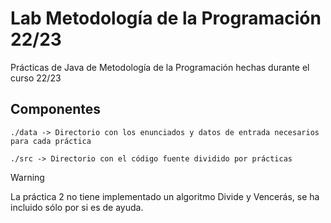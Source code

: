 # Lab Metodología de la Programación 22/23
Prácticas de Java de Metodología de la Programación hechas durante el curso 22/23

Componentes
-----------
    ./data -> Directorio con los enunciados y datos de entrada necesarios para cada práctica
        
    ./src -> Directorio con el código fuente dividido por prácticas

> [!WARNING] 
La práctica 2 no tiene implementado un algoritmo Divide y Vencerás, se ha incluido sólo por si es de ayuda.

